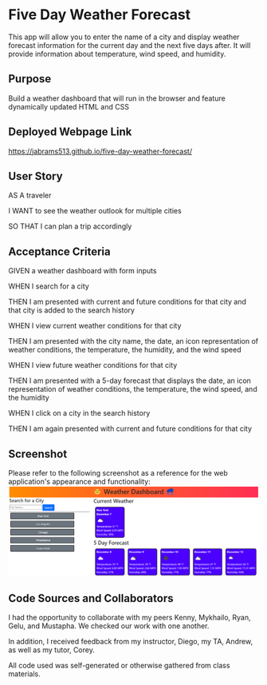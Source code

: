 # Five Day Weather Forecast
 This app will allow you to enter the name of a city and display weather forecast information for the current day and the next five days after. It will provide information about temperature, wind speed, and humidity.

## Purpose
Build a weather dashboard that will run in the browser and feature dynamically updated HTML and CSS

## Deployed Webpage Link
https://jabrams513.github.io/five-day-weather-forecast/

## User Story

AS A traveler

I WANT to see the weather outlook for multiple cities

SO THAT I can plan a trip accordingly

## Acceptance Criteria

GIVEN a weather dashboard with form inputs

WHEN I search for a city

THEN I am presented with current and future conditions for that city and that city is added to the search history

WHEN I view current weather conditions for that city

THEN I am presented with the city name, the date, an icon representation of weather conditions, the temperature, the humidity, and the wind speed

WHEN I view future weather conditions for that city

THEN I am presented with a 5-day forecast that displays the date, an icon representation of weather conditions, the temperature, the wind speed, and the humidity

WHEN I click on a city in the search history

THEN I am again presented with current and future conditions for that city

## Screenshot
Please refer to the following screenshot as a reference for the web application's appearance and functionality:
![workday scheduler page](./Assets/pic1.png)

## Code Sources and Collaborators
I had the opportunity to collaborate with my peers Kenny, Mykhailo, Ryan, Gelu, and Mustapha. We checked our work with one another.

In addition, I received feedback from my instructor, Diego, my TA, Andrew, as well as my tutor, Corey.

All code used was self-generated or otherwise gathered from class materials.
